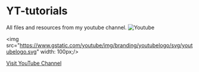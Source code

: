 # YT-tutorials
All files and resources from my youtube channel.
![Youtube](https://www.gstatic.com/youtube/img/branding/youtubelogo/svg/youtubelogo.svg)

<img src="https://www.gstatic.com/youtube/img/branding/youtubelogo/svg/youtubelogo.svg" width: 100px;/>

[Visit YouTube Channel](https://www.youtube.com/channel/UC28dwydTeRKYroXkmQU1yMw)
